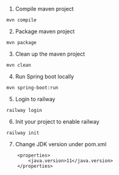 1. Compile maven project

`mvn compile`

2. Package maven project

`mvn package`

3. Clean up the maven project

`mvn clean`

4. Run Spring boot locally

`mvn spring-boot:run`

5. Login to railway

`railway login`

6. Init your project to enable railway

 `railway init`

7. Change JDK version under pom.xml

```
	<properties>
		<java.version>11</java.version>
	</properties>
```
